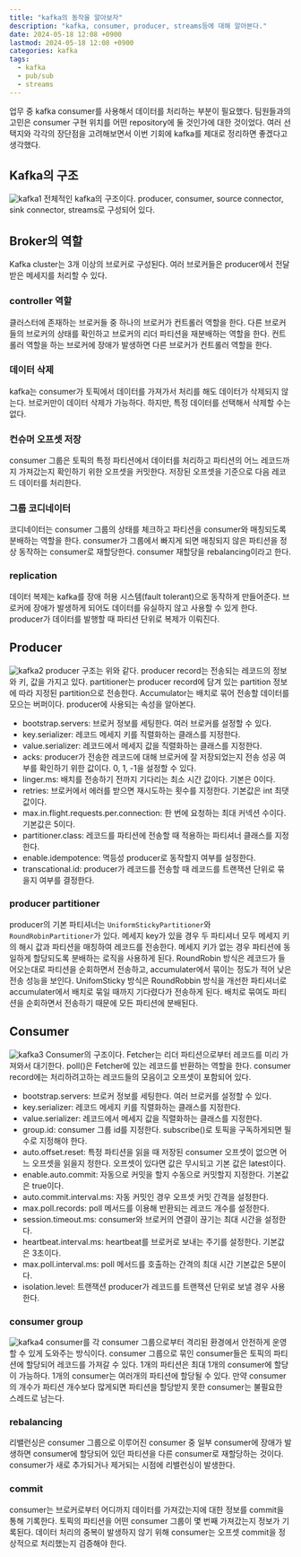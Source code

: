```yaml
---
title: "kafka의 동작을 알아보자"
description: "kafka, consumer, producer, streams등에 대해 알아본다."
date: 2024-05-18 12:08 +0900
lastmod: 2024-05-18 12:08 +0900
categories: kafka
tags:
  - kafka
  - pub/sub
  - streams
---
```


업무 중 kafka consumer를 사용해서 데이터를 처리하는 부분이 필요했다. 팀원들과의 고민은 consumer 구현 위치를 어떤 repository에 둘 것인가에 대한 것이었다. 여러 선택지와 각각의 장단점을 고려해보면서 이번 기회에 kafka를 제대로 정리하면 좋겠다고 생각했다.

## Kafka의 구조

![kafka1](https://github.com/nowgnas/nowgnas.github.io/assets/55802893/a8e981c2-e4b9-4514-a010-9a56b7f40052)
전체적인 kafka의 구조이다. producer, consumer, source connector, sink connector, streams로 구성되어 있다.

## Broker의 역할

Kafka cluster는 3개 이상의 브로커로 구성된다. 여러 브로커들은 producer에서 전달받은 메세지를 처리할 수 있다.

### controller 역할

클러스터에 존재하는 브로커들 중 하나의 브로커가 컨트롤러 역할을 한다. 다른 브로커들의 브로커의 상태를 확인하고 브로커의 리더 파티션을 재분배하는 역할을 한다. 컨트롤러 역할을 하는 브로커에 장애가 발생하면 다른 브로커가 컨트롤러 역할을 한다.

### 데이터 삭제

kafka는 consumer가 토픽에서 데이터를 가져가서 처리를 해도 데이터가 삭제되지 않는다. 브로커만이 데이터 삭제가 가능하다. 하지만, 특정 데이터를 선택해서 삭제할 수는 없다.

### 컨슈머 오프셋 저장

consumer 그룹은 토픽의 특정 파티션에서 데이터를 처리하고 파티션의 어느 레코드까지 가져갔는지 확인하기 위한 오프셋을 커밋한다. 저장된 오프셋을 기준으로 다음 레코드 데이터를 처리한다.

### 그룹 코디네이터

코디네이터는 consumer 그룹의 상태를 체크하고 파티션을 consumer와 매칭되도록 분배하는 역할을 한다. consumer가 그룹에서 빠지게 되면 매칭되지 않은 파티션을 정상 동작하는 consumer로 재할당한다. consumer 재할당을 rebalancing이라고 한다.

### replication

데이터 복제는 kafka를 장애 허용 시스템(fault tolerant)으로 동작하게 만들어준다. 브로커에 장애가 발생하게 되어도 데이터를 유실하지 않고 사용할 수 있게 한다. producer가 데이터를 발행할 때 파티션 단위로 복제가 이뤄진다.

## Producer

![kafka2](https://github.com/nowgnas/nowgnas.github.io/assets/55802893/ae29f718-8c2f-4115-a8a4-ff32278b28f7)
producer 구조는 위와 같다. producer record는 전송되는 레코드의 정보와 키, 값을 가지고 있다. partitioner는 producer record에 담겨 있는 partition 정보에 따라 지정된 partition으로 전송한다. Accumulator는 배치로 묶어 전송할 데이터를 모으는 버퍼이다. producer에 사용되는 속성을 알아본다.

- bootstrap.servers: 브로커 정보를 세팅한다. 여러 브로커를 설정할 수 있다.
- key.serializer: 레코드 메세지 키를 직렬화하는 클래스를 지정한다.
- value.serializer: 레코드에서 메세지 값을 직렬화하는 클래스를 지정한다.
- acks: producer가 전송한 레코드에 대해 브로커에 잘 저장되었는지 전송 성공 여부를 확인하기 위한 값이다. 0, 1, -1을 설정할 수 있다.
- linger.ms: 배치를 전송하기 전까지 기다리는 최소 시간 값이다. 기본은 0이다.
- retries: 브로커에서 에러를 받으면 재시도하는 횟수를 지정한다. 기본값은 int 최댓값이다.
- max.in.flight.requests.per.connection: 한 번에 요청하는 최대 커넥션 수이다. 기본값은 5이다.
- partitioner.class: 레코드를 파티션에 전송할 때 적용하는 파티셔너 클래스를 지정한다.
- enable.idempotence: 멱등성 producer로 동작할지 여부를 설정한다.
- transcational.id: producer가 레코드를 전송할 때 레코드를 트랜잭션 단위로 묶을지 여부를 결정한다.

### producer partitioner

producer의 기본 파티셔너는 `UniformStickyPartitioner`와 `RoundRobinPartitioner`가 있다. 메세지 key가 있을 경우 두 파티셔너 모두 메세지 키의 해시 값과 파티션을 매칭하여 레코드를 전송한다.
메세지 키가 없는 경우 파티션에 동일하게 할당되도록 분배하는 로직을 사용하게 된다. RoundRobin 방식은 레코드가 들어오는대로 파티션을 순회하면서 전송하고, accumulater에서 묶이는 정도가 적어 낮은 전송 성능을 보인다.
UnifomSticky 방식은 RoundRobbin 방식을 개선한 파티셔너로 accumulater에서 배치로 묶일 때까지 기다렸다가 전송하게 된다. 배치로 묶여도 파티션을 순회하면서 전송하기 때문에 모든 파티션에 분배된다.

## Consumer

![kafka3](https://github.com/nowgnas/nowgnas.github.io/assets/55802893/a3c57a18-2392-440e-99ad-0dff81050482)
Consumer의 구조이다. Fetcher는 리더 파티션으로부터 레코드를 미리 가져와서 대기한다. poll()은 Fetcher에 있는 레코드를 반환하는 역할을 한다. consumer record에는 처리하려고하는 레코드들의 모음이고 오프셋이 포함되어 있다.

- bootstrap.servers: 브로커 정보를 세팅한다. 여러 브로커를 설정할 수 있다.
- key.serializer: 레코드 메세지 키를 직렬화하는 클래스를 지정한다.
- value.serializer: 레코드에서 메세지 값을 직렬화하는 클래스를 지정한다.
- group.id: consumer 그룹 id를 지정한다. subscribe()로 토픽을 구독하게되면 필수로 지정해야 한다.
- auto.offset.reset: 특정 파티션을 읽을 때 저장된 consumer 오프셋이 없으면 어느 오프셋을 읽을지 정한다. 오프셋이 있다면 값은 무시되고 기본 값은 latest이다.
- enable.auto.commit: 자동으로 커밋을 할지 수동으로 커밋할지 지정한다. 기본값은 true이다.
- auto.commit.interval.ms: 자동 커밋인 경우 오프셋 커밋 간격을 설정한다.
- max.poll.records: poll 메서드를 이용해 반환되는 레코드 개수를 설정한다.
- session.timeout.ms: consumer와 브로커의 연결이 끊기는 최대 시간을 설정한다.
- heartbeat.interval.ms: heartbeat를 브로커로 보내는 주기를 설정한다. 기본값은 3초이다.
- max.poll.interval.ms: poll 메서드를 호출하는 간격의 최대 시간 기본값은 5분이다.
- isolation.level: 트랜잭션 producer가 레코드를 트랜잭션 단위로 보낼 경우 사용한다.

### consumer group

![kafka4](https://github.com/nowgnas/nowgnas.github.io/assets/55802893/44b85a07-441f-498f-9cee-b44f08e52f3e)
consumer를 각 consumer 그룹으로부터 격리된 환경에서 안전하게 운영할 수 있게 도와주는 방식이다. consumer 그룹으로 묶인 consumer들은 토픽의 파티션에 할당되어 레코드를 가져갈 수 있다. 1개의 파티션은 최대 1개의 consumer에 할당이 가능하다. 1개의 consumer는 여러개의 파티션에 할당될 수 있다.
만약 consumer의 개수가 파티션 개수보다 많게되면 파티션을 할당받지 못한 consumer는 불필요한 스레드로 남는다.

### rebalancing

리밸런싱은 consumer 그룹으로 이루어진 consumer 중 일부 consumer에 장애가 발생하면 consumer에 할당되어 있던 파티션을 다른 consumer로 재할당하는 것이다. consumer가 새로 추가되거나 제거되는 시점에 리밸런싱이 발생한다.

### commit

consumer는 브로커로부터 어디까지 데이터를 가져갔는지에 대한 정보를 commit을 통해 기록한다. 토픽의 파티션을 어떤 consumer 그룹이 몇 번째 가져갔는지 정보가 기록된다. 데이터 처리의 중복이 발생하지 않기 위해 consumer는 오프셋 commit을 정상적으로 처리했는지 검증해야 한다.

